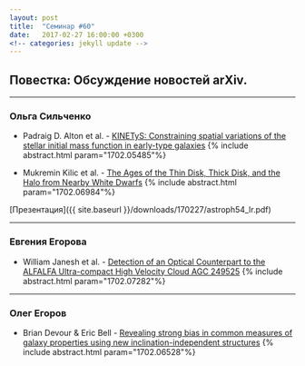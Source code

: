 ```yaml
---
layout: post
title:  "Семинар #60"
date:   2017-02-27 16:00:00 +0300
<!-- categories: jekyll update -->
---
```

## Повестка: Обсуждение новостей arXiv.

***

### Ольга Сильченко

- Padraig D. Alton et al. - [KINETyS: Constraining spatial variations of the stellar initial mass function in early-type galaxies](https://arxiv.org/abs/1702.05485)
{% include abstract.html param="1702.05485"%}

- Mukremin Kilic et al. - [The Ages of the Thin Disk, Thick Disk, and the Halo from Nearby White Dwarfs](https://arxiv.org/abs/1702.06984)
{% include abstract.html param="1702.06984"%}

[Презентация]({{ site.baseurl  }}/downloads/170227/astroph54_lr.pdf)

***

### Евгения Егорова

- William Janesh et al. - [Detection of an Optical Counterpart to the ALFALFA Ultra-compact High Velocity Cloud AGC 249525](https://arxiv.org/abs/1702.07282)
{% include abstract.html param="1702.07282"%}

***

### Олег Егоров

- Brian Devour & Eric Bell - [Revealing strong bias in common measures of galaxy properties using new inclination-independent structures](https://arxiv.org/abs/1702.06528)
{% include abstract.html param="1702.06528"%}